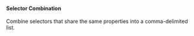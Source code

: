#### Selector Combination
Combine selectors that share the same properties into a comma-delimited list.

